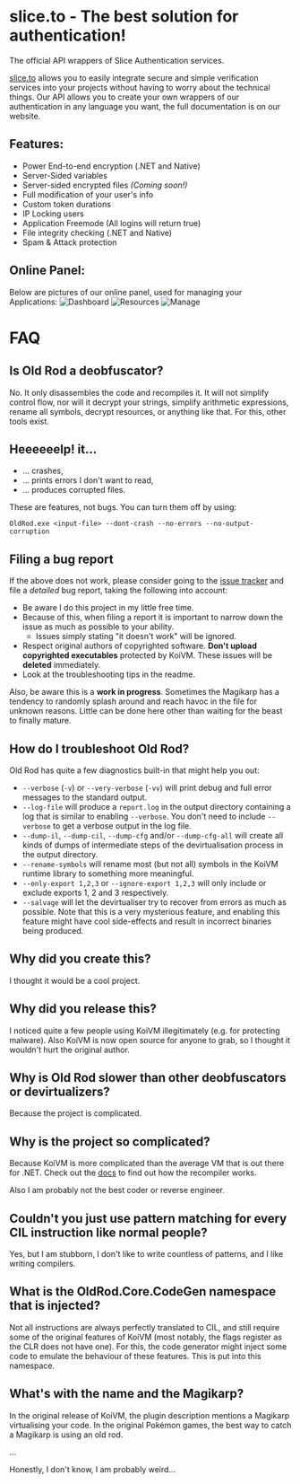 # slice.to - The best solution for authentication!
The official API wrappers of Slice Authentication services.

[slice.to](https://slice.to/) allows you to easily integrate secure and simple verification services into your projects without having to worry about the technical things. Our API allows you to create your own wrappers of our authentication in any language you want, the full documentation is on our website.

Features:
------

- Power End-to-end encryption (.NET and Native)
- Server-Sided variables
- Server-sided encrypted files *(Coming soon!)*
- Full modification of your user's info
- Custom token durations
- IP Locking users
- Application Freemode (All logins will return true)
- File integrity checking (.NET and Native)
- Spam & Attack protection

Online Panel:
------

Below are pictures of our online panel, used for managing your Applications:
![Dashboard](https://cdn.discordapp.com/attachments/696138250053746778/702013396756856922/unknown.png)
![Resources](https://cdn.discordapp.com/attachments/696138250053746778/702013868074991626/unknown.png)
![Manage](https://cdn.discordapp.com/attachments/696138250053746778/702014278244237312/unknown.png)

FAQ
===

Is Old Rod a deobfuscator?
-------------------------
No. It only disassembles the code and recompiles it. It will not simplify control flow, nor will it decrypt your strings, simplify arithmetic expressions, rename all symbols, decrypt resources, or anything like that. For this, other tools exist.

Heeeeeelp! it...
-----------------

- ... crashes,
- ... prints errors I don't want to read,
- ... produces corrupted files.

These are features, not bugs. You can turn them off by using:
```
OldRod.exe <input-file> --dont-crash --no-errors --no-output-corruption
```

Filing a bug report
-------------------
If the above does not work, please consider going to the [issue tracker](https://github.com/Washi1337/OldRod/issues) and file a _detailed_ bug report, taking the following into account:
- Be aware I do this project in my little free time.
- Because of this, when filing a report it is important to narrow down the issue as much as possible to your ability.
    - Issues simply stating "it doesn't work" will be ignored.
- Respect original authors of copyrighted software. **Don't upload copyrighted executables** protected by KoiVM. These issues will be **deleted** immediately.
- Look at the troubleshooting tips in the readme.

Also, be aware this is a **work in progress**. Sometimes the Magikarp has a tendency to randomly splash around and reach havoc in the file for unknown reasons. Little can be done here other than waiting for the beast to finally mature.


How do I troubleshoot Old Rod?
-----------------------------
Old Rod has quite a few diagnostics built-in that might help you out:
- `--verbose` (`-v`) or `--very-verbose` (`-vv`) will print debug and full error messages to the standard output.
- `--log-file` will produce a `report.log` in the output directory containing a log that is similar to enabling `--verbose`. You don't need to include `--verbose` to get a verbose output in the log file.
- `--dump-il`, `--dump-cil`, `--dump-cfg` and/or `--dump-cfg-all` will create all kinds of dumps of intermediate steps of the devirtualisation process in the output directory.
- `--rename-symbols` will rename most (but not all) symbols in the KoiVM runtime library to something more meaningful.
- `--only-export 1,2,3` or `--ignore-export 1,2,3` will only include or exclude exports 1, 2 and 3 respectively.
- `--salvage` will let the devirtualiser try to recover from errors as much as possible. Note that this is a very mysterious feature, and enabling this feature might have cool side-effects and result in incorrect binaries being produced.

Why did you create this?
------------------------
I thought it would be a cool project. 

Why did you release this?
-------------------------
I noticed quite a few people using KoiVM illegitimately (e.g. for protecting malware). Also KoiVM is now open source for anyone to grab, so I thought it wouldn't hurt the original author.

Why is Old Rod slower than other deobfuscators or devirtualizers?
-----------------------------------------------------------------
Because the project is complicated.

Why is the project so complicated?
----------------------------------
Because KoiVM is more complicated than the average VM that is out there for .NET. Check out the [docs](doc/) to find out how the recompiler works.

Also I am probably not the best coder or reverse engineer.

Couldn't you just use pattern matching for every CIL instruction like normal people?
------------------------------------------------------------------------------------
Yes, but I am stubborn, I don't like to write countless of patterns, and I like writing compilers.

What is the OldRod.Core.CodeGen namespace that is injected?
-----------------------------------------------------------
Not all instructions are always perfectly translated to CIL, and still require some of the original features of KoiVM (most notably, the flags register as the CLR does not have one). For this, the code generator might inject some code to emulate the behaviour of these features. This is put into this namespace.

What's with the name and the Magikarp?
--------------------------------------
In the original release of KoiVM, the plugin description mentions a Magikarp virtualising your code. In the original Pokémon games, the best way to catch a Magikarp is using an old rod. 

...

Honestly, I don't know, I am probably weird...
